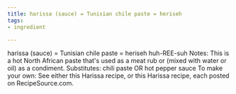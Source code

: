 ```yaml
---
title: harissa (sauce) = Tunisian chile paste = heriseh
tags:
- ingredient

---
```

harissa (sauce) = Tunisian chile paste = heriseh huh-REE-suh Notes: This is a hot North African paste that's used as a meat rub or (mixed with water or oil) as a condiment. Substitutes: chili paste OR hot pepper sauce To make your own: See either this Harissa recipe, or this Harissa recipe, each posted on RecipeSource.com.
